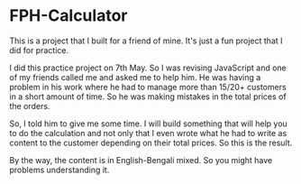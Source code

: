 # FPH-Calculator
This is a project that I built for a friend of mine. It's just a fun project that I did for practice.

I did this practice project on 7th May.
So I was revising JavaScript and one of my friends called me and asked me to help him.
He was having a problem in his work where he had to manage more than 15/20+ customers in a short amount of time. So he was making mistakes in the total prices of the orders.

So, I told him to give me some time. I will build something that will help you to do the calculation and not only that I even wrote what he had to write as content to the customer depending on their total prices.
So this is the result.

By the way, the content is in English-Bengali mixed. So you might have problems understanding it.


